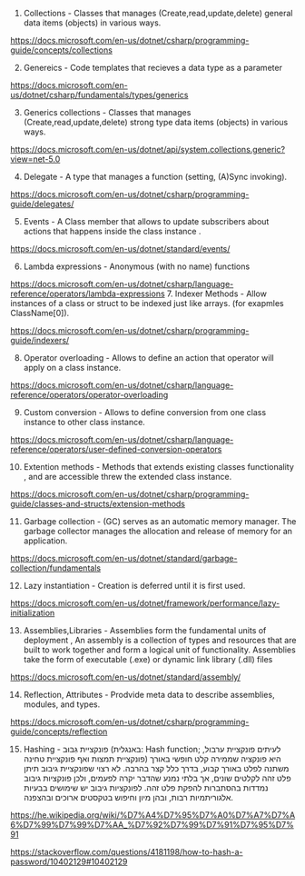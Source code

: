 1. Collections - Classes that manages (Create,read,update,delete)  general data items (objects) in various ways.

https://docs.microsoft.com/en-us/dotnet/csharp/programming-guide/concepts/collections

2. Genereics - Code templates that recieves a data type as a parameter

https://docs.microsoft.com/en-us/dotnet/csharp/fundamentals/types/generics

3. Generics collections -  Classes that manages (Create,read,update,delete)  strong type data items (objects) in various ways.

https://docs.microsoft.com/en-us/dotnet/api/system.collections.generic?view=net-5.0

4. Delegate - A type that manages a function (setting, (A)Sync invoking).

https://docs.microsoft.com/en-us/dotnet/csharp/programming-guide/delegates/

5. Events - A Class member that allows to update subscribers about actions that happens inside the class instance .

https://docs.microsoft.com/en-us/dotnet/standard/events/

6. Lambda expressions - Anonymous (with no name) functions

https://docs.microsoft.com/en-us/dotnet/csharp/language-reference/operators/lambda-expressions
7. Indexer Methods - Allow instances of a class or struct to be indexed just like arrays. (for exapmles ClassName[0]).

https://docs.microsoft.com/en-us/dotnet/csharp/programming-guide/indexers/

8. Operator overloading - Allows to define an action that operator will apply on a class instance.

https://docs.microsoft.com/en-us/dotnet/csharp/language-reference/operators/operator-overloading

9. Custom conversion - Allows to define conversion from one class instance to other class instance.

https://docs.microsoft.com/en-us/dotnet/csharp/language-reference/operators/user-defined-conversion-operators

10. Extention methods - Methods that extends existing classes functionality , and are accessible threw the extended class instance.

https://docs.microsoft.com/en-us/dotnet/csharp/programming-guide/classes-and-structs/extension-methods

11. Garbage collection - (GC) serves as an automatic memory manager. The garbage collector manages the allocation and release of memory for an application.

https://docs.microsoft.com/en-us/dotnet/standard/garbage-collection/fundamentals

12. Lazy instantiation - Creation is deferred until it is first used.

https://docs.microsoft.com/en-us/dotnet/framework/performance/lazy-initialization

13. Assemblies,Libraries - Assemblies form the fundamental units of deployment , An assembly is a collection of types and resources that are built to work together and form a logical unit of functionality. Assemblies take the form of executable (.exe) or dynamic link library (.dll) files

https://docs.microsoft.com/en-us/dotnet/standard/assembly/

14. Reflection, Attributes - Prodvide meta data to describe assemblies, modules, and types.

https://docs.microsoft.com/en-us/dotnet/csharp/programming-guide/concepts/reflection

15. Hashing -
פונקציית גִּבּוּב (באנגלית: Hash function; לעיתים פונקציית ערבול, פונקציית תמצות ואף פונקציית טחינה) היא פונקציה שממירה קלט חופשי באורך משתנה לפלט באורך קבוע, בדרך כלל קצר בהרבה. לא רצוי שפונקציית גיבוב תיתן פלט זהה לקלטים שונים, אך בלתי נמנע שהדבר יקרה לפעמים, ולכן פונקציות גיבוב נמדדות בהסתברות להפקת פלט זהה. לפונקציות גיבוב יש שימושים בבעיות אלגוריתמיות רבות, ובהן מיון וחיפוש בטקסטים ארוכים ובהצפנה.

https://he.wikipedia.org/wiki/%D7%A4%D7%95%D7%A0%D7%A7%D7%A6%D7%99%D7%99%D7%AA_%D7%92%D7%99%D7%91%D7%95%D7%91

https://stackoverflow.com/questions/4181198/how-to-hash-a-password/10402129#10402129